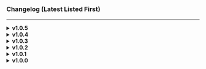 ### Changelog (Latest Listed First)

---
<details>
<summary><b>v1.0.5</b></summary>

> - Update for the latest Valheim version. (0.217.22)
</details>

<details>
<summary><b>v1.0.4</b></summary>

> - Update for the latest Valheim version. (0.217.14 - Hildir Update)
</details>

<details>
<summary><b>v1.0.3</b></summary>

> - Update for the latest Valheim version.
</details>

<details>
<summary><b>v1.0.2</b></summary>

> - Some spawning fixes.
> - Update to Latest ItemManager
</details>

<details>
<summary><b>v1.0.1</b></summary>

> - README fix
</details>

<details>
<summary><b>v1.0.0</b></summary>

> - Initial Release
</details>